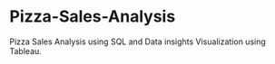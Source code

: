 # Pizza-Sales-Analysis

Pizza Sales Analysis using SQL and Data insights Visualization using Tableau.
